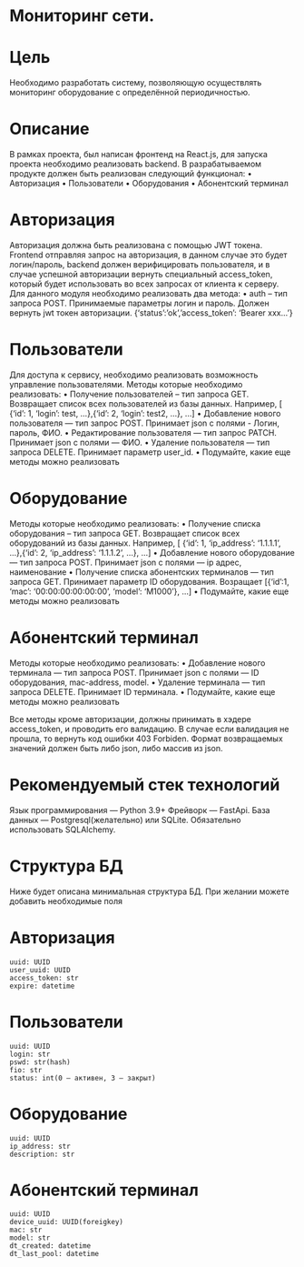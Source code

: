 # Мониторинг сети.


# Цель
Необходимо разработать систему, позволяющую осуществлять мониторинг оборудование с определённой периодичностью.
 
# Описание
В рамках проекта, был написан фронтенд на React.js, для запуска проекта необходимо реализовать backend. В разрабатываемом продукте должен быть реализован следующий функционал:
• Авторизация
• Пользователи
• Оборудования
• Абонентский терминал
 
# Авторизация
Авторизация должна быть реализована с помощью JWT токена. Frontend отправляя запрос на авторизация, в данном случае это будет логин/пароль, backend должен верифицировать пользователя, и в случае успешной авторизации вернуть специальный access_token, который будет использовать во всех запросах от клиента к серверу. Для данного модуля необходимо реализовать два метода:
• auth – тип запроса POST. Принимаемые параметры логин и пароль. Должен вернуть jwt токен авторизации. {‘status’:’ok’,’access_token’: ‘Bearer xxx...’}
 
# Пользователи
Для доступа к сервису, необходимо реализовать возможность управление пользователями.
Методы которые необходимо реализовать:
• Получение пользователей – тип запроса GET. Возвращает список всех пользователей из базы данных. Например, [ {‘id’: 1, ‘login’: test, …},{‘id’: 2, ‘login’: test2, …}, …]
• Добавление нового пользователя — тип запрос POST. Принимает json с полями - Логин, пароль, ФИО.
• Редактирование пользователя — тип запрос PATCH. Принимает json с полями — ФИО.
• Удаление пользователя — тип запроса DELETE. Принимает параметр user_id.
• Подумайте, какие еще методы можно реализовать
 
# Оборудование
Методы которые необходимо реализовать:
• Получение списка оборудования – тип запроса GET. Возвращает список всех оборудований из базы данных. Например, [ {‘id’: 1, ‘ip_address’: ‘1.1.1.1’, …},{‘id’: 2, ‘ip_address’: ‘1.1.1.2’, …}, …]
• Добавление нового оборудование — тип запроса POST. Принимает json с полями — ip адрес, наименование
• Получение списка абонентских терминалов — тип запроса GET. Принимает параметр ID оборудования. Возращает [{‘id’:1, ‘mac’: ‘00:00:00:00:00:00’, ‘model’: ‘M1000’}, ...]
• Подумайте, какие еще методы можно реализовать
 
# Абонентский терминал
Методы которые необходимо реализовать:
• Добавление нового терминала — тип запроса POST. Принимает json с полями — ID оборудования, mac-address, model.
• Удаление терминала — тип запроса DELETE. Принимает ID терминала.
• Подумайте, какие еще методы можно реализовать
 
Все методы кроме авторизации, должны принимать в хэдере access_token, и проводить его валидацию. В случае если валидация не прошла, то вернуть код ошибки 403 Forbiden.
Формат возвращаемых значений должен быть либо json, либо массив из json.
 
# Рекомендуемый стек технологий
Язык программирования — Python 3.9+
Фрейворк — FastApi.
База данных — Postgresql(желательно) или SQLite. Обязательно использовать SQLAlchemy.
 
# Структура БД
Ниже будет описана минимальная структура БД. При желании можете добавить необходимые поля
# Авторизация
```
uuid: UUID
user_uuid: UUID
access_token: str
expire: datetime
```
 
# Пользователи
```
uuid: UUID
login: str
pswd: str(hash)
fio: str
status: int(0 — активен, 3 — закрыт)
```
 
# Оборудование
```
uuid: UUID
ip_address: str
description: str
``` 
 
# Абонентский терминал
```
uuid: UUID
device_uuid: UUID(foreigkey)
mac: str
model: str
dt_created: datetime
dt_last_pool: datetime
```
